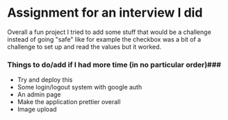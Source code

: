 # Assignment for an interview I did #

Overall a fun project I tried to add some stuff that would be a challenge instead of going "safe" like for example the checkbox was a bit of a challenge to set up and read the values but it worked. 

### Things to do/add if I had more time (in no particular order)###
* Try and deploy this
* Some login/logout system with google auth
* An admin page
* Make the application prettier overall
* Image upload
